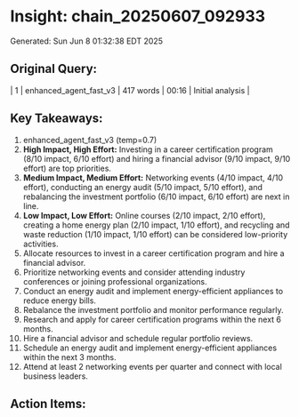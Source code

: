 # Insight: chain_20250607_092933
Generated: Sun Jun  8 01:32:38 EDT 2025

## Original Query:
| 1 | enhanced_agent_fast_v3 | 417 words | 00:16 | Initial analysis |

## Key Takeaways:
1. enhanced_agent_fast_v3 (temp=0.7)
1. **High Impact, High Effort:** Investing in a career certification program (8/10 impact, 6/10 effort) and hiring a financial advisor (9/10 impact, 9/10 effort) are top priorities.
2. **Medium Impact, Medium Effort:** Networking events (4/10 impact, 4/10 effort), conducting an energy audit (5/10 impact, 5/10 effort), and rebalancing the investment portfolio (6/10 impact, 6/10 effort) are next in line.
3. **Low Impact, Low Effort:** Online courses (2/10 impact, 2/10 effort), creating a home energy plan (2/10 impact, 1/10 effort), and recycling and waste reduction (1/10 impact, 1/10 effort) can be considered low-priority activities.
1. Allocate resources to invest in a career certification program and hire a financial advisor.
2. Prioritize networking events and consider attending industry conferences or joining professional organizations.
3. Conduct an energy audit and implement energy-efficient appliances to reduce energy bills.
4. Rebalance the investment portfolio and monitor performance regularly.
1. Research and apply for career certification programs within the next 6 months.
2. Hire a financial advisor and schedule regular portfolio reviews.
3. Schedule an energy audit and implement energy-efficient appliances within the next 3 months.
4. Attend at least 2 networking events per quarter and connect with local business leaders.

## Action Items:

